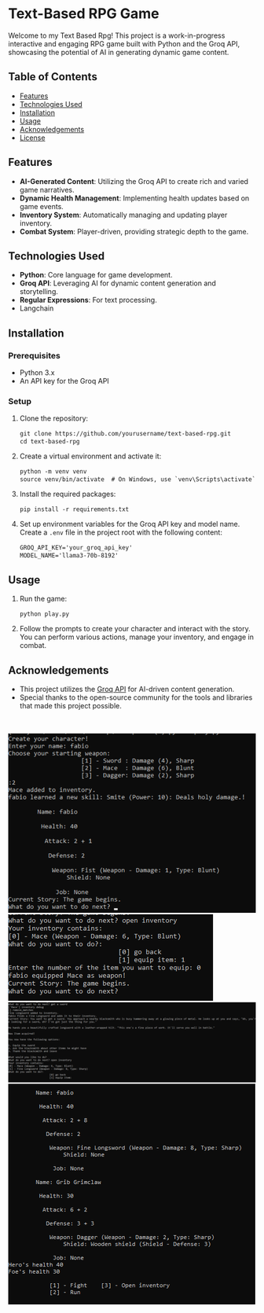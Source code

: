 <h1>Text-Based RPG Game</h1>

<p>Welcome to my Text Based Rpg! This project is a work-in-progress interactive and engaging RPG game built with Python and the Groq API, showcasing the potential of AI in generating dynamic game content.</p>

<h2>Table of Contents</h2>
<ul>
    <li><a href="#features">Features</a></li>
    <li><a href="#technologies-used">Technologies Used</a></li>
    <li><a href="#installation">Installation</a></li>
    <li><a href="#usage">Usage</a></li>
    <li><a href="#acknowledgements">Acknowledgements</a></li>
    <li><a href="#license">License</a></li>
</ul>

<h2 id="features">Features</h2>
<ul>
    <li><strong>AI-Generated Content</strong>: Utilizing the Groq API to create rich and varied game narratives.</li>
    <li><strong>Dynamic Health Management</strong>: Implementing health updates based on game events.</li>
    <li><strong>Inventory System</strong>: Automatically managing and updating player inventory.</li>
    <li><strong>Combat System</strong>: Player-driven, providing strategic depth to the game.</li>
</ul>

<h2 id="technologies-used">Technologies Used</h2>
<ul>
    <li><strong>Python</strong>: Core language for game development.</li>
    <li><strong>Groq API</strong>: Leveraging AI for dynamic content generation and storytelling.</li>
    <li><strong>Regular Expressions</strong>: For text processing.</li>
    <li><stong>Langchain</strong>
</ul>

<h2 id="installation">Installation</h2>
<h3>Prerequisites</h3>
<ul>
    <li>Python 3.x</li>
    <li>An API key for the Groq API</li>
</ul>

<h3>Setup</h3>
<ol>
    <li>Clone the repository:
        <pre><code>git clone https://github.com/yourusername/text-based-rpg.git
cd text-based-rpg</code></pre>
    </li>
    <li>Create a virtual environment and activate it:
        <pre><code>python -m venv venv
source venv/bin/activate  # On Windows, use `venv\Scripts\activate`</code></pre>
    </li>
    <li>Install the required packages:
        <pre><code>pip install -r requirements.txt</code></pre>
    </li>
    <li>Set up environment variables for the Groq API key and model name. Create a <code>.env</code> file in the project root with the following content:
        <pre><code>GROQ_API_KEY='your_groq_api_key'
MODEL_NAME='llama3-70b-8192'</code></pre>
    </li>
</ol>

<h2 id="usage">Usage</h2>
<ol>
    <li>Run the game:
        <pre><code>python play.py</code></pre>
    </li>
    <li>Follow the prompts to create your character and interact with the story. You can perform various actions, manage your inventory, and engage in combat.</li>
</ol>

<h2 id="acknowledgements">Acknowledgements</h2>
<ul>
    <li>This project utilizes the <a href="https://groq.com" target="_blank">Groq API</a> for AI-driven content generation.</li>
    <li>Special thanks to the open-source community for the tools and libraries that made this project possible.</li>
</ul>
<br><br>
<img src='./mgt/1.png'><br>
<img src='./mgt/2.png'><br>
<img src='./mgt/3.png'><br>
<img src='./mgt/4.png'><br>
